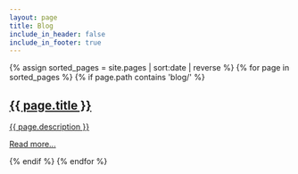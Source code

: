 ```yaml
---
layout: page
title: Blog
include_in_header: false
include_in_footer: true
---
```


{% assign sorted_pages = site.pages | sort:date | reverse %}
{% for page in sorted_pages %}
  {% if page.path contains 'blog/' %}
  <article>
    <a href="{{ page.url | relative_url }}">
      <h1>{{ page.title }}</h1>
      <p class="subtitle">{{ page.description }}</p>
      <p>Read more...</p>
    </a>
  </article>
  {% endif %}
{% endfor %}
